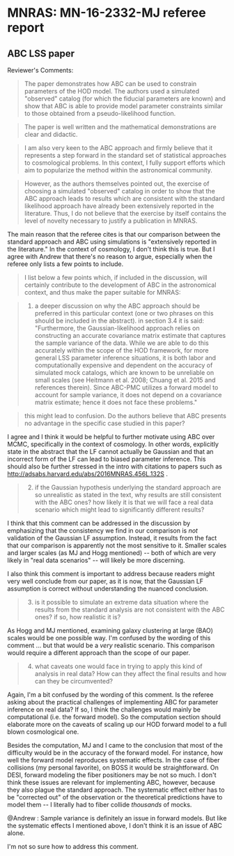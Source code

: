 # MNRAS: MN-16-2332-MJ referee report
## ABC LSS paper
Reviewer's Comments:

>The paper demonstrates how ABC can be used to constrain parameters of the HOD model.
The authors used a simulated "observed" catalog (for which the fiducial parameters are known) and show that ABC is able to provide model parameter constraints similar to those obtained from a pseudo-likelihood function.

>The paper is well written and the mathematical demonstrations are clear and didactic.

>I am also very keen to the ABC approach and firmly believe that it represents a step forward in the standard set of statistical approaches to cosmological problems.
In this context, I fully support efforts which aim to popularize the method within the astronomical community.

> However, as the authors themselves pointed out, the exercise of choosing a simulated "observed" catalog in order to show that the ABC approach leads to results which are consistent with the standard likelihood approach have already been extensively reported in the literature. Thus, I do not believe that the exercise by itself contains the level of novelty necessary to justify a publication in MNRAS.

The main reason that the referee cites is that our comparison between the standard approach and ABC using simulations is "extensively reported in the literature." In the context of cosmology, I don't think this is true. But I agree with Andrew that there's no reason to argue, especially when the referee only lists a few points to include. 

> I list below a few points which, if included in the discussion, will certainly contribute to the development of ABC in the astronomical context, and thus make the paper suitable for MNRAS:

>1) a deeper discussion on why the ABC approach should be preferred in this particular context (one or two phrases on this should be included in the abstract).
   in section 3.4 it is said:
   "Furthermore, the Gaussian-likelihood approach relies on constructing an accurate covariance
matrix estimate that captures the sample variance of the data. While we are able to
do this accurately within the scope of the HOD framework, for more general LSS parameter
inference situations, it is both labor and computationally expensive and dependent on the
accuracy of simulated mock catalogs, which are known to be unreliable on small scales (see
Heitmann et al. 2008; Chuang et al. 2015 and references therein). Since ABC-PMC utilizes
a forward model to account for sample variance, it does not depend on a covariance matrix
estimate; hence it does not face these problems."

>   this might lead to confusion. Do the authors believe that ABC presents no advantage  in the specific case studied in this paper?

I agree and I think it would be helpful to further motivate using ABC over MCMC, specifically in the context of cosmology. In other words, explicitly state in the abstract that the LF cannot actually be Gaussian and that an incorrect form of the LF can lead to biased parameter inference. This should also be further stressed in the intro with citations to papers such as  http://adsabs.harvard.edu/abs/2016MNRAS.456L.132S .


>2) if the Gaussian hypothesis underlying the standard approach are so unrealistic as stated in the text, why results are still consistent with the ABC ones? how likely it is that we will face a real data scenario which might lead to significantly different results?


I think that this comment can be addressed in the discussion by emphasizing that the consistency we find in our comparison is *not* validation of the Gaussian LF assumption. Instead, it results from the fact that our comparison is apparently not the most sensitive to it. Smaller scales and larger scales (as MJ and Hogg mentioned) -- both of which are very likely in "real data scenarios" -- will likely be more discerning. 

I also think this comment is important to address because readers might very well conclude from our paper, as it is now, that the Gaussian LF assumption is correct without understanding the nuanced conclusion.

>3) is it possible to simulate an extreme data situation where the results from the standard analysis are not consistent with the ABC ones? if so,  how realistic it is?

As Hogg and MJ mentioned, examining galaxy clustering at large (BAO) scales would be one possible way. I'm confused by the wording of this comment ... but that would be a *very* realistic scenario. This comparison would require a different approach than the scope of our paper. 


>4) what caveats one would face in trying to  apply this kind of analysis in real data? How can they affect the final results and how can they be circumvented?


Again, I'm a bit confused by the wording of this comment. Is the referee asking about the practical challenges of implementing ABC for parameter inference on real data? If so, I think the challenges would mainly be computational (i.e. the forward model). So the computation section should elaborate more on the caveats of scaling up our HOD forward model to a full blown cosmological one. 

Besides the computation, MJ and I came to the conclusion that most of the difficulty would be in the accuracy of the forward model. For instance, how well the forward model reproduces systematic effects. In the case of fiber collisions (my personal favorite), on BOSS it would be straightforward. On DESI, forward modeling the fiber positioners may be not so much. I don't think these issues are relevant for implementing ABC, however, because they also plague the standard approach. The systematic effect either has to be "corrected out" of the observation or the theoretical predictions have to model them -- I literally had to fiber collide *thousands* of mocks. 

@Andrew : Sample variance is definitely an issue in forward models. But like the systematic effects I mentioned above, I don't think it is an issue of ABC alone. 

I'm not so sure how to address this comment. 